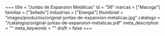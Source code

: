 +++
title = "Juntas de Expansion Metálicas"
id = "56"
marcas = ["Macoga"]
familias = ["Sellado"]
industrias = ["Energía"]
thumbnail = "images/productos/original-juntas-de-expansion-metalicas.jpg"
catalogo = "/catalogos/original-juntas-de-expansion-metalicas.pdf"
meta_description = ""
meta_keywords = ""
draft = false
+++
